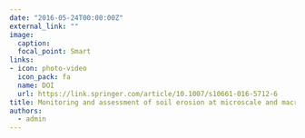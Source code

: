 ```yaml
---
date: "2016-05-24T00:00:00Z"
external_link: ""
image:
  caption: 
  focal_point: Smart
links:
- icon: photo-video
  icon_pack: fa
  name: DOI
  url: https://link.springer.com/article/10.1007/s10661-016-5712-6
title: Monitoring and assessment of soil erosion at microscale and macroscale in forests affected by fire damage in northern Iran
authors: 
  - admin
---
```

